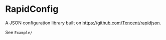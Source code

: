 # RapidConfig

A JSON configuration library built on https://github.com/Tencent/rapidjson.

See `Example/`